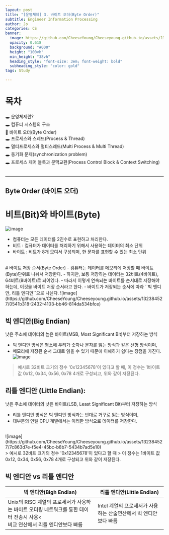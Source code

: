 ```yaml
---
layout: post
title: "[운영체제] 3. 바이트 오더(Byte Order)"
subtitle: Engineer Information Processing
author: Jo
categories: CS
banner:
  image: https://github.com/CheeseYoung/Cheeseyoung.github.io/assets/132384527/0541b318-2432-4103-bb46-814da534bfce
  opacity: 0.618
  background: "#000"
  height: "100vh"
  min_height: "38vh"
  heading_style: "font-size: 3em; font-weight: bold"
  subheading_style: "color: gold"
tags: Study

---
```


# 목차
🕳 운영체제란? <br>
🕳 컴퓨터 시스템의 구조 <br>
📌 바이트 오더(Byte Order) <br>
🕳 프로세스와 스레드(Process & Thread) <br>
🕳 멀티프로세스와 멀티스레드(Multi Process & Multi Thread) <br>
🕳 동기화 문제(synchronization problem) <br>
🕳 프로세스 제어 블록과 문맥교환(Process Control Block & Context Switching) <br>
<br>
<hr>


## Byte Order (바이트 오더)
# 비트(Bit)와 바이트(Byte)
![image](https://github.com/CheeseYoung/Cheeseyoung.github.io/assets/132384527/e0a20e6f-00c4-4136-9310-7428aa5f8a7a)
- 컴퓨터는 모든 데이터를 2진수로 표현하고 처리한다.
- 비트 : 컴퓨터가 데이터를 처리하기 위해서 사용하는 데이터의 최소 단위
- 바이트 : 비트가 8개 모여서 구성되며, 한 문자를 표현할 수 있는 최소 단위
<br>
# 바이트 저장 순서(Byte Order)
- 컴퓨터는 데이터를 메모리에 저장할 때 바이트(Byte)단위로 나눠서 저장한다.
- 하지만, 보통 저장하는 데이터는 32비트(4바이트), 64비트(8바이트)로 되어있다.
- 따라서 이렇게 연속되는 바이트를 순서대로 저장해야 하는데, 이것을 바이트 저장 순서라고 한다.
- 바이트가 저장되는 순서에 따라 ``빅 엔디안, 리틀 엔디안``으로 나뉜다.
![image](https://github.com/CheeseYoung/Cheeseyoung.github.io/assets/132384527/0541b318-2432-4103-bb46-814da534bfce)

## 빅 엔디안(Big Endian) 
낮은 주소에 데이터의 높은 바이트(MSB, Most Significant Bit)부터 저장하는 방식
- 빅 엔디안 방식은 평소에 우리가 숫자나 문자를 읽는 방식과 같은 선형 방식이며,
- 메모리에 저장된 순서 그대로 읽을 수 있기 때문에 이해하기 쉽다는 장점을 가진다.
![image](https://github.com/CheeseYoung/Cheeseyoung.github.io/assets/132384527/a81ac6f3-5096-4402-986d-c955a35f70b1) <br>
> 예시로 32비트 크기의 정수 '0x12345678'이 있다고 할 때,
> 이 정수는 1바이트 값 0x12, 0x34, 0x56, 0x78 4개로 구성되고, 위와 같이 저장된다.

## 리틀 엔디안 (Little Endian):
낮은 주소에 데이터의 낮은 바이트(LSB, Least Significant Bit)부터 저장하는 방식 
- 리틀 엔디안 방식은 빅 엔디안 방식과는 반대로 거꾸로 읽는 방식이며,
- 대부분의 인텔 CPU 계열에서는 이러한 방식으로 데이터를 저장한다.
<br>
![image](https://github.com/CheeseYoung/Cheeseyoung.github.io/assets/132384527/7c863d7e-f5e4-45bc-b8b7-5434b7ad5e10) <br>
> 예시로 32비트 크기의 정수 '0x12345678'이 있다고 할 때 
> 이 정수는 1바이트 값 0x12, 0x34, 0x56, 0x78 4개로 구성되고 위와 같이 저장된다.

## 빅 엔디안 vs 리틀 엔디안
|빅 엔디안(Bigh Endian) |리틀 엔디안(Little Endian)|
|--|--|
|Unix의 RISC 계열의 프로세서가 사용하는 바이트 오더링 네트워크를 통한 데이터 전송시 사용<<br> 비교 연산에서 리틀 엔디안보다 빠름|Intel 계열의 프로세서가 사용하는 산술연산에서 빅 엔디안보다 빠름|













